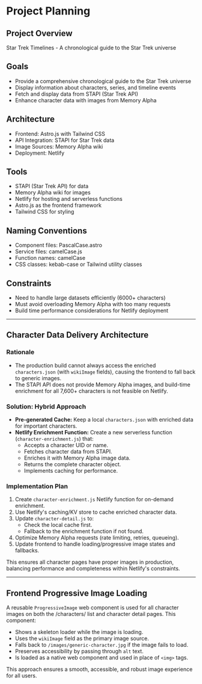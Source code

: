 # Project Planning

## Project Overview
Star Trek Timelines - A chronological guide to the Star Trek universe

## Goals
- Provide a comprehensive chronological guide to the Star Trek universe
- Display information about characters, series, and timeline events
- Fetch and display data from STAPI (Star Trek API)
- Enhance character data with images from Memory Alpha

## Architecture
- Frontend: Astro.js with Tailwind CSS
- API Integration: STAPI for Star Trek data
- Image Sources: Memory Alpha wiki
- Deployment: Netlify

## Tools
- STAPI (Star Trek API) for data
- Memory Alpha wiki for images
- Netlify for hosting and serverless functions
- Astro.js as the frontend framework
- Tailwind CSS for styling

## Naming Conventions
- Component files: PascalCase.astro
- Service files: camelCase.js
- Function names: camelCase
- CSS classes: kebab-case or Tailwind utility classes

## Constraints
- Need to handle large datasets efficiently (6000+ characters)
- Must avoid overloading Memory Alpha with too many requests
- Build time performance considerations for Netlify deployment

---

## Character Data Delivery Architecture

### Rationale
- The production build cannot always access the enriched `characters.json` (with `wikiImage` fields), causing the frontend to fall back to generic images.
- The STAPI API does not provide Memory Alpha images, and build-time enrichment for all 7,600+ characters is not feasible on Netlify.

### Solution: Hybrid Approach
- **Pre-generated Cache:** Keep a local `characters.json` with enriched data for important characters.
- **Netlify Enrichment Function:** Create a new serverless function (`character-enrichment.js`) that:
  - Accepts a character UID or name.
  - Fetches character data from STAPI.
  - Enriches it with Memory Alpha image data.
  - Returns the complete character object.
  - Implements caching for performance.

### Implementation Plan
1. Create `character-enrichment.js` Netlify function for on-demand enrichment.
2. Use Netlify's caching/KV store to cache enriched character data.
3. Update `character-detail.js` to:
   - Check the local cache first.
   - Fallback to the enrichment function if not found.
4. Optimize Memory Alpha requests (rate limiting, retries, queueing).
5. Update frontend to handle loading/progressive image states and fallbacks.

This ensures all character pages have proper images in production, balancing performance and completeness within Netlify's constraints.

---

## Frontend Progressive Image Loading

A reusable `ProgressiveImage` web component is used for all character images on both the /characters/ list and character detail pages. This component:

- Shows a skeleton loader while the image is loading.
- Uses the `wikiImage` field as the primary image source.
- Falls back to `/images/generic-character.jpg` if the image fails to load.
- Preserves accessibility by passing through `alt` text.
- Is loaded as a native web component and used in place of `<img>` tags.

This approach ensures a smooth, accessible, and robust image experience for all users.